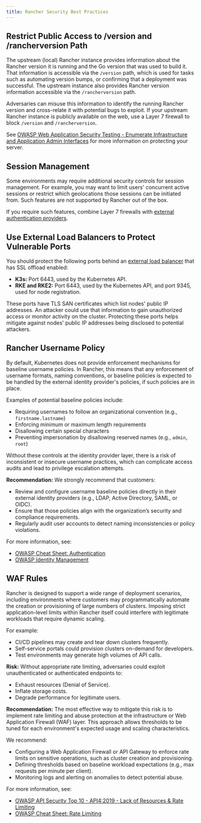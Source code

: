 ```yaml
---
title: Rancher Security Best Practices
---
```


<head>
  <link rel="canonical" href="https://ranchermanager.docs.rancher.com/reference-guides/rancher-security/rancher-security-best-practices"/>
</head>

## Restrict Public Access to /version and /rancherversion Path

The upstream (local) Rancher instance provides information about the Rancher version it is running and the Go version that was used to build it. That information is accessible via the `/version` path, which is used for tasks such as automating version bumps, or confirming that a deployment was successful. The upstream instance also provides Rancher version information accessible via the `/rancherversion` path.

Adversaries can misuse this information to identify the running Rancher version and cross-relate it with potential bugs to exploit. If your upstream Rancher instance is publicly available on the web, use a Layer 7 firewall to block `/version` and `/rancherversion`.

See [OWASP Web Application Security Testing - Enumerate Infrastructure and Application Admin Interfaces](https://owasp.org/www-project-web-security-testing-guide/stable/4-Web_Application_Security_Testing/02-Configuration_and_Deployment_Management_Testing/05-Enumerate_Infrastructure_and_Application_Admin_Interfaces.html) for more information on protecting your server.

## Session Management

Some environments may require additional security controls for session management. For example, you may want to limit users' concurrent active sessions or restrict which geolocations those sessions can be initiated from. Such features are not supported by Rancher out of the box. 

If you require such features, combine Layer 7 firewalls with [external authentication providers](../../how-to-guides/new-user-guides/authentication-permissions-and-global-configuration/authentication-config/authentication-config.md#external-vs-local-authentication).

## Use External Load Balancers to Protect Vulnerable Ports

You should protect the following ports behind an [external load balancer](../../how-to-guides/new-user-guides/kubernetes-resources-setup/load-balancer-and-ingress-controller/layer-4-and-layer-7-load-balancing.md#layer-4-load-balancer) that has SSL offload enabled:

- **K3s:** Port 6443, used by the Kubernetes API.
- **RKE and RKE2:** Port 6443, used by the Kubernetes API, and port 9345, used for node registration. 

These ports have TLS SAN certificates which list nodes' public IP addresses. An attacker could use that information to gain unauthorized access or monitor activity on the cluster. Protecting these ports helps mitigate against nodes' public IP addresses being disclosed to potential attackers.

## Rancher Username Policy

By default, Kubernetes does not provide enforcement mechanisms for baseline username policies. In Rancher, this means that any enforcement of username formats, naming conventions, or baseline policies is expected to be handled by the external identity provider's policies, if such policies are in place.

Examples of potential baseline policies include:
- Requiring usernames to follow an organizational convention (e.g., `firstname.lastname`)
- Enforcing minimum or maximum length requirements
- Disallowing certain special characters
- Preventing impersonation by disallowing reserved names (e.g., `admin`, `root`)

Without these controls at the identity provider layer, there is a risk of inconsistent or insecure username practices, which can complicate access audits and lead to privilege escalation attempts.

**Recommendation:**
We strongly recommend that customers:
- Review and configure username baseline policies directly in their external identity providers (e.g., LDAP, Active Directory, SAML, or OIDC).
- Ensure that those policies align with the organization’s security and compliance requirements.
- Regularly audit user accounts to detect naming inconsistencies or policy violations.

For more information, see:
- [OWASP Cheat Sheet: Authentication](https://cheatsheetseries.owasp.org/cheatsheets/Authentication_Cheat_Sheet.html)
- [OWASP Identity Management](https://owasp.org/www-project-top-ten/2017/A2_2017-Broken_Authentication)

## WAF Rules

Rancher is designed to support a wide range of deployment scenarios, including environments where customers may programmatically automate the creation or provisioning of large numbers of clusters. Imposing strict application-level limits within Rancher itself could interfere with legitimate workloads that require dynamic scaling.

For example:
- CI/CD pipelines may create and tear down clusters frequently.
- Self-service portals could provision clusters on-demand for developers.
- Test environments may generate high volumes of API calls.

**Risk:**
Without appropriate rate limiting, adversaries could exploit unauthenticated or authenticated endpoints to:
- Exhaust resources (Denial of Service).
- Inflate storage costs.
- Degrade performance for legitimate users.

**Recommendation:**
The most effective way to mitigate this risk is to implement rate limiting and abuse protection at the infrastructure or Web Application Firewall (WAF) layer. This approach allows thresholds to be tuned for each environment's expected usage and scaling characteristics.

We recommend:
- Configuring a Web Application Firewall or API Gateway to enforce rate limits on sensitive operations, such as cluster creation and provisioning.
- Defining thresholds based on baseline workload expectations (e.g., max requests per minute per client).
- Monitoring logs and alerting on anomalies to detect potential abuse.

For more information, see:
- [OWASP API Security Top 10 - API4:2019 - Lack of Resources & Rate Limiting](https://owasp.org/API-Security/editions/2023/en/0xa4-lack-of-resources-rate-limiting/)
- [OWASP Cheat Sheet: Rate Limiting](https://cheatsheetseries.owasp.org/cheatsheets/Rate_Limiting_Cheat_Sheet.html)
